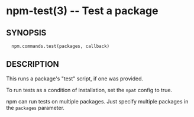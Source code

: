 npm-test(3) -- Test a package
=============================














































































<extoc></extoc>

## SYNOPSIS

      npm.commands.test(packages, callback)

## DESCRIPTION

This runs a package's "test" script, if one was provided.

To run tests as a condition of installation, set the `npat` config to
true.

npm can run tests on multiple packages. Just specify multiple packages
in the `packages` parameter.
